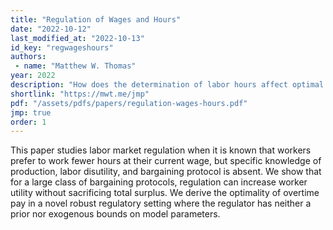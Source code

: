 ```yaml
---
title: "Regulation of Wages and Hours"
date: "2022-10-12"
last_modified_at: "2022-10-13"
id_key: "regwageshours"
authors:
 - name: "Matthew W. Thomas"
year: 2022
description: "How does the determination of labor hours affect optimal regulation?"
shortlink: "https://mwt.me/jmp"
pdf: "/assets/pdfs/papers/regulation-wages-hours.pdf"
jmp: true
order: 1
---
```


This paper studies labor market regulation when it is known that workers prefer to work fewer hours at their current wage, but specific knowledge of production, labor disutility, and bargaining protocol is absent. We show that for a large class of bargaining protocols, regulation can increase worker utility without sacrificing total surplus. We derive the optimality of overtime pay in a novel robust regulatory setting where the regulator has neither a prior nor exogenous bounds on model parameters.
